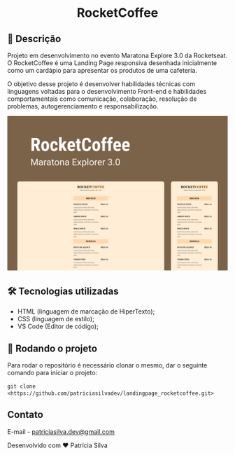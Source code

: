 <h1 align="center">RocketCoffee</h1>

## :memo: Descrição
Projeto em desenvolvimento no evento Maratona Explore 3.0 da Rocketseat. O RocketCoffee é uma Landing Page responsiva desenhada inicialmente como um cardápio para apresentar os produtos de uma cafeteria.

O objetivo desse projeto é desenvolver habilidades técnicas com linguagens voltadas para o desenvolvimento Front-end e habilidades comportamentais como comunicação, colaboração, resolução de problemas, autogerenciamento e responsabilização.


<img src="rocketCoffee.png" alt="Imagem de capa, apresentando o projeto para desktop e mobile">


## 🛠️ Tecnologias utilizadas
* HTML (linguagem de marcação de HiperTexto);
* CSS (linguagem de estilo);
* VS Code (Editor de código);

## 🚀 Rodando o projeto
Para rodar o repositório é necessário clonar o mesmo, dar o seguinte comando para iniciar o projeto:
```
git clone <https://github.com/patriciasilvadev/landingpage_rocketcoffee.git>
```

## Contato

E-mail - patriciasilva.dev@gmail.com

Desenvolvido com ❤️ Patrícia Silva
